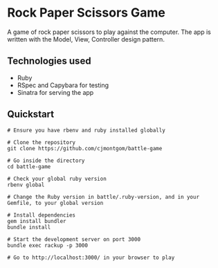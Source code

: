# Rock Paper Scissors Game

A game of rock paper scissors to play against the computer. The app is written with the Model, View, Controller design pattern.


## Technologies used

- Ruby
- RSpec and Capybara for testing
- Sinatra for serving the app


## Quickstart

```
# Ensure you have rbenv and ruby installed globally 

# Clone the repository
git clone https://github.com/cjmontgom/battle-game

# Go inside the directory
cd battle-game

# Check your global ruby version
rbenv global

# Change the Ruby version in battle/.ruby-version, and in your Gemfile, to your global version

# Install dependencies
gem install bundler
bundle install

# Start the development server on port 3000
bundle exec rackup -p 3000

# Go to http://localhost:3000/ in your browser to play

```
